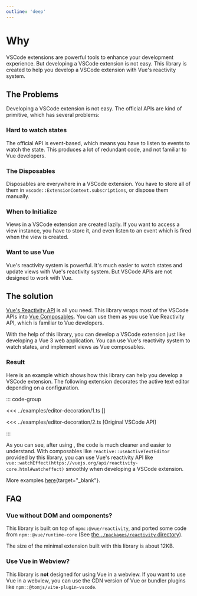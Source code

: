 ```yaml
---
outline: 'deep'
---
```


# Why <ReactiveVscode />

VSCode extensions are powerful tools to enhance your development experience. But developing a VSCode extension is not easy. This library is created to help you develop a VSCode extension with Vue's reactivity system.

## The Problems

Developing a VSCode extension is not easy. The official APIs are kind of primitive, which has several problems:

### Hard to watch states

The official API is event-based, which means you have to listen to events to watch the state. This produces a lot of redundant code, and not familiar to Vue developers.

### The Disposables

Disposables are everywhere in a VSCode extension. You have to store all of them in `vscode::ExtensionContext.subscriptions`, or dispose them manually.

### When to Initialize

Views in a VSCode extension are created lazily. If you want to access a view instance, you have to store it, and even listen to an event which is fired when the view is created.

### Want to use Vue

Vue's reactivity system is powerful. It's much easier to watch states and update views with Vue's reactivity system. But VSCode APIs are not designed to work with Vue.

## The solution

[Vue's Reactivity API](https://vuejs.org/api/reactivity-core.html) is all you need. This library wraps most of the VSCode APIs into [Vue Composables](https://vuejs.org/guide/reusability/composables.html). You can use them as you use Vue Reactivity API, which is familiar to Vue developers.

With the help of this library, you can develop a VSCode extension just like developing a Vue 3 web application. You can use Vue's reactivity system to watch states, and implement views as Vue composables.

### Result

Here is an example which shows how this library can help you develop a VSCode extension. The following extension decorates the active text editor depending on a configuration.

::: code-group

<<< ../examples/editor-decoration/1.ts [<ReactiveVscode2 />]

<<< ../examples/editor-decoration/2.ts [Original VSCode API]

:::

As you can see, after using <ReactiveVscode />, the code is much cleaner and easier to understand. With composables like `reactive::useActiveTextEditor` provided by this library, you can use Vue's reactivity API like `vue::watchEffect(https://vuejs.org/api/reactivity-core.html#watcheffect)` smoothly when developing a VSCode extension.

More examples [here](../examples/){target="_blank"}.

## FAQ

### Vue without DOM and components?

This library is built on top of `npm::@vue/reactivity`, and ported some code from `npm::@vue/runtime-core` (See [the `./packages/reactivity` directory](https://github.com/kermanx/reactive-vscode/tree/main/packages/reactivity)).

The size of the minimal extension built with this library is about 12KB.

### Use Vue in Webview?

This library is **not** designed for using Vue in a webview. If you want to use Vue in a webview, you can use the CDN version of Vue or bundler plugins like `npm::@tomjs/vite-plugin-vscode`.
